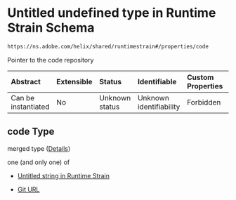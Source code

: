# Untitled undefined type in Runtime Strain Schema

```txt
https://ns.adobe.com/helix/shared/runtimestrain#/properties/code
```

Pointer to the code repository

| Abstract            | Extensible | Status         | Identifiable            | Custom Properties | Additional Properties | Access Restrictions | Defined In                                                                     |
| :------------------ | :--------- | :------------- | :---------------------- | :---------------- | :-------------------- | :------------------ | :----------------------------------------------------------------------------- |
| Can be instantiated | No         | Unknown status | Unknown identifiability | Forbidden         | Allowed               | none                | [runtimestrain.schema.json*](runtimestrain.schema.json "open original schema") |

## code Type

merged type ([Details](runtimestrain-properties-code.md))

one (and only one) of

*   [Untitled string in Runtime Strain](runtimestrain-properties-code-oneof-0.md "check type definition")

*   [Git URL](runtimestrain-properties-code-oneof-git-url.md "check type definition")
